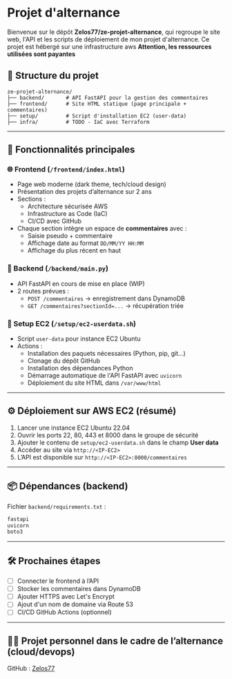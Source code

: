 # Projet d'alternance

Bienvenue sur le dépôt **Zelos77/ze-projet-alternance**, qui regroupe le site web, l'API et les scripts de déploiement de mon projet d'alternance. Ce projet est hébergé sur une infrastructure aws
**Attention, les ressources utilisées sont payantes**

## 📁 Structure du projet

```
ze-projet-alternance/
├── backend/       # API FastAPI pour la gestion des commentaires
├── frontend/      # Site HTML statique (page principale + commentaires)
├── setup/         # Script d'installation EC2 (user-data)
├── infra/         # TODO - IaC avec Terraform
```

---

## 🔧 Fonctionnalités principales

### 🌐 Frontend (`/frontend/index.html`)
- Page web moderne (dark theme, tech/cloud design)
- Présentation des projets d’alternance sur 2 ans
- Sections :
  - Architecture sécurisée AWS
  - Infrastructure as Code (IaC)
  - CI/CD avec GitHub
- Chaque section intègre un espace de **commentaires** avec :
  - Saisie pseudo + commentaire
  - Affichage date au format `DD/MM/YY HH:MM`
  - Affichage du plus récent en haut

### 🚀 Backend (`/backend/main.py`)
- API FastAPI en cours de mise en place (WIP)
- 2 routes prévues :
  - `POST /commentaires` → enregistrement dans DynamoDB
  - `GET /commentaires?sectionId=...` → récupération triée

### 📜 Setup EC2 (`/setup/ec2-userdata.sh`)
- Script `user-data` pour instance EC2 Ubuntu
- Actions :
  - Installation des paquets nécessaires (Python, pip, git...)
  - Clonage du dépôt GitHub
  - Installation des dépendances Python
  - Démarrage automatique de l'API FastAPI avec `uvicorn`
  - Déploiement du site HTML dans `/var/www/html`

---

## ⚙️ Déploiement sur AWS EC2 (résumé)

1. Lancer une instance EC2 Ubuntu 22.04
2. Ouvrir les ports 22, 80, 443 et 8000 dans le groupe de sécurité
3. Ajouter le contenu de `setup/ec2-userdata.sh` dans le champ **User data**
4. Accéder au site via `http://<IP-EC2>`
5. L’API est disponible sur `http://<IP-EC2>:8000/commentaires`

---

## 📦 Dépendances (backend)
Fichier `backend/requirements.txt` :
```txt
fastapi
uvicorn
boto3
```

---

## 🛠️ Prochaines étapes
- [ ] Connecter le frontend à l’API
- [ ] Stocker les commentaires dans DynamoDB
- [ ] Ajouter HTTPS avec Let's Encrypt
- [ ] Ajout d'un nom de domaine via Route 53
- [ ] CI/CD GitHub Actions (optionnel)

---

## 🧑‍💻 Projet personnel dans le cadre de l’alternance (cloud/devops)

GitHub : [Zelos77](https://github.com/Zelos77)

